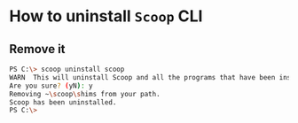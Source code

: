 # How to uninstall `Scoop` CLI

## Remove it
```bash
PS C:\> scoop uninstall scoop
WARN  This will uninstall Scoop and all the programs that have been installed with Scoop!
Are you sure? (yN): y
Removing ~\scoop\shims from your path.
Scoop has been uninstalled.
PS C:\>
```

